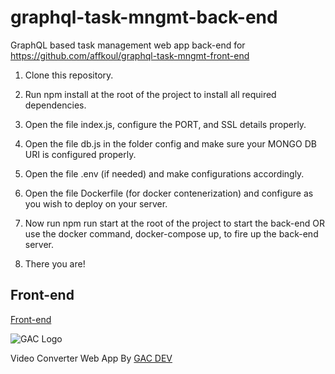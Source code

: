 # graphql-task-mngmt-back-end
GraphQL based task management web app back-end for https://github.com/affkoul/graphql-task-mngmt-front-end

1. Clone this repository.

2. Run npm install at the root of the project to install all required dependencies.

3. Open the file index.js, configure the PORT, and SSL details properly.

4. Open the file db.js in the folder config and make sure your MONGO DB URI is configured properly.

5. Open the file .env (if needed) and make configurations accordingly.

6. Open the file Dockerfile (for docker contenerization) and configure as you wish to deploy on your server.

7. Now run npm run start at the root of the project to start the back-end OR use the docker command, docker-compose up, to fire up the back-end server.

8. There you are!

## Front-end

[Front-end](https://github.com/affkoul/graphql-task-mngmt-front-end)

![GAC Logo](https://geniusandcourage.com/favicon.ico)

Video Converter Web App By [GAC DEV](https://geniusandcourage.com)